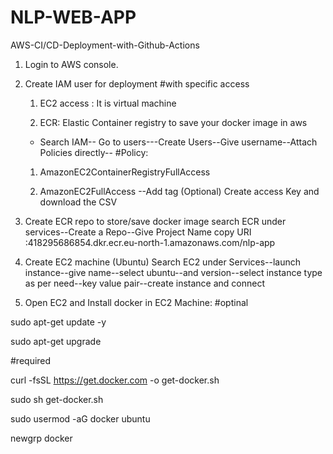 # NLP-WEB-APP
AWS-CI/CD-Deployment-with-Github-Actions

1. Login to AWS console.
2. Create IAM user for deployment
#with specific access

    1. EC2 access : It is virtual machine

    2. ECR: Elastic Container registry to save your docker image in aws
    - Search IAM-- Go to users---Create Users--Give username--Attach Policies directly--
    #Policy:

    1. AmazonEC2ContainerRegistryFullAccess

    2. AmazonEC2FullAccess
    --Add tag (Optional)
    Create access Key and download the CSV
3. Create ECR repo to store/save docker image
    search ECR under services--Create a Repo--Give Project Name
    copy URI :418295686854.dkr.ecr.eu-north-1.amazonaws.com/nlp-app

4. Create EC2 machine (Ubuntu)
    Search EC2 under Services--launch instance--give name--select ubuntu--and version--select instance type as per need--key value pair--create instance and connect

5. Open EC2 and Install docker in EC2 Machine:
#optinal

sudo apt-get update -y

sudo apt-get upgrade

#required

curl -fsSL https://get.docker.com -o get-docker.sh

sudo sh get-docker.sh

sudo usermod -aG docker ubuntu

newgrp docker






